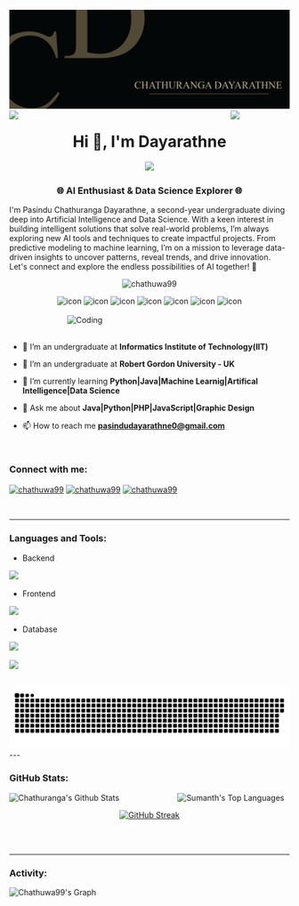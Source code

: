 ![logo](https://raw.githubusercontent.com/Chathuwa99/Chathuwa99/main/Profile.png)
<img align="left" src="https://user-images.githubusercontent.com/65187002/144930161-2f783401-8d27-4fdf-a2f7-cc0ba32f1f1f.gif" width="21%" style="display:inline;"><img align="right" src="https://user-images.githubusercontent.com/65187002/144930161-2f783401-8d27-4fdf-a2f7-cc0ba32f1f1f.gif" width="21%" style="display:inline;">

<h1 align="center">Hi 👋, I'm  Dayarathne</h1>

<p align="center">
	<a href="https://github.com/Bouaskaoun">
		<img src="https://readme-typing-svg.herokuapp.com/?lines=Shopify+Expert;Frontend+Developer;React%20|%20Gatsby%20|%20Next+Enthusiast;DL%20|%20AI%20|%20ML%20Applications;Always%20developing%20my%20skills&center=true&width=380&height=45">
	</a>
</p>

<h3 align="center">🌐 AI Enthusiast & Data Science Explorer 🌐 </h3>

<p align="left">I'm Pasindu Chathuranga Dayarathne, a second-year undergraduate diving deep into Artificial Intelligence and Data Science. With a keen interest in building intelligent solutions that solve real-world problems, I’m always exploring new AI tools and techniques to create impactful projects. From predictive modeling to machine learning, I’m on a mission to leverage data-driven insights to uncover patterns, reveal trends, and drive innovation. Let's connect and explore the endless possibilities of AI together! 🚀</p>
<p align="center"> 
 <img src="https://komarev.com/ghpvc/?username=Chathuwa99&label=Profile%20views&color=0e75b6&style=flat" alt="chathuwa99" /> 
</p>

<div align="center">
  <img src="https://techstack-generator.vercel.app/java-icon.svg" alt="icon" width="50" height="50" />
  <img src="https://techstack-generator.vercel.app/python-icon.svg" alt="icon" width="50" height="50" />
  <img src="https://techstack-generator.vercel.app/ts-icon.svg" alt="icon" width="50" height="50" />
  <img src="https://techstack-generator.vercel.app/js-icon.svg" alt="icon" width="50" height="50" />
  <img src="https://techstack-generator.vercel.app/react-icon.svg" alt="icon" width="50" height="50" />
  <img src="https://techstack-generator.vercel.app/mysql-icon.svg" alt="icon" width="50" height="50" />
  <img src="https://techstack-generator.vercel.app/github-icon.svg" alt="icon" width="50" height="50" />
</div>

<br>

<img align="right" alt="Coding" width="400" src="https://user-images.githubusercontent.com/74038190/229223263-cf2e4b07-2615-4f87-9c38-e37600f8381a.gif">
<br><br>

- 🔭 I’m an undergraduate at **Informatics Institute of Technology(IIT)**
  
- 🔭 I’m an undergraduate at **Robert Gordon University - UK**

- 🌱 I’m currently learning **Python|Java|Machine Learnig|Artifical Intelligence|Data Science**

- 💬 Ask me about **Java|Python|PHP|JavaScript|Graphic Design**

- 📫 How to reach me **pasindudayarathne0@gmail.com**

<br>
<h3 align="left">Connect with me:</h3>
<p align="left">
<a href="https://linkedin.com/in/chathuranga-dayarathne-16b478292" target="blank"><img align="center" src="https://raw.githubusercontent.com/rahuldkjain/github-profile-readme-generator/master/src/images/icons/Social/linked-in-alt.svg" alt="chathuwa99" height="30" width="40" /></a>
<a href="https://fb.com/Chathuranga Dayarathne" target="blank"><img align="center" src="https://raw.githubusercontent.com/rahuldkjain/github-profile-readme-generator/master/src/images/icons/Social/facebook.svg" alt="chathuwa99" height="30" width="40" /></a>
<a href="https://instagram.com/__chathu_a" target="blank"><img align="center" src="https://raw.githubusercontent.com/rahuldkjain/github-profile-readme-generator/master/src/images/icons/Social/instagram.svg" alt="chathuwa99" height="30" width="40" /></a>

</p>
<br>

---

<h3 align="left">Languages and Tools:</h3>

- Backend
<p align="left">
  <a href="https://skillicons.dev">
    <img src="https://skillicons.dev/icons?i=php,java,nodejs,py" />
  </a>
</p>

- Frontend
<p align="left">
  <a href="https://skillicons.dev">
    <img src="https://skillicons.dev/icons?i=ts,js,react" />
  </a>
</p>

- Database
<p align="left">
  <a href="https://skillicons.dev">
    <img src="https://skillicons.dev/icons?i=mongodb,mysql" />
  </a>
</p>



<p align="left">
  <a href="https://skillicons.dev">
    <img src="https://skillicons.dev/icons?i=git,github,figma,vscode,linux,illustrator,photoshop" />
  </a>
</p>


<br/>


 <div>
  <img src="https://github.com/Pepyn0/Pepyn0/raw/output/github-contribution-grid-snake.svg" alt="snake"></center>
</div>
 ---
<h3 align="left">GitHub Stats:</h3>

<img align="left" src="https://github-readme-stats.sumanth-talluri.vercel.app/api?username=Chathuwa99&show_icons=true&title_color=fff&icon_color=79ff97&text_color=efefef&bg_color=24292e" alt="Chathuranga's Github Stats" width="60%">
  
<img src="https://github-readme-stats.sumanth-talluri.vercel.app/api/top-langs/?username=Chathuwa99&show_icons=true&hide_border=true&theme=radical" width="37%" alt="Sumanth's Top Languages">


<div align="center">
 


[![GitHub Streak](https://streak-stats.demolab.com/?user=Chathuwa99&theme=midnight-purple)](https://git.io/streak-stats)

</div>

<br><br>

---

<h3 align="left">Activity:</h3>

![Chathuwa99's Graph](https://github-readme-activity-graph.vercel.app/graph?username=Chathuwa99&custom_title=Chathuwa99's%20GitHub%20Activity%20Graph&bg_color=141321&color=ffffff&line=4e00c2&point=ffffff&hide_border=true)
